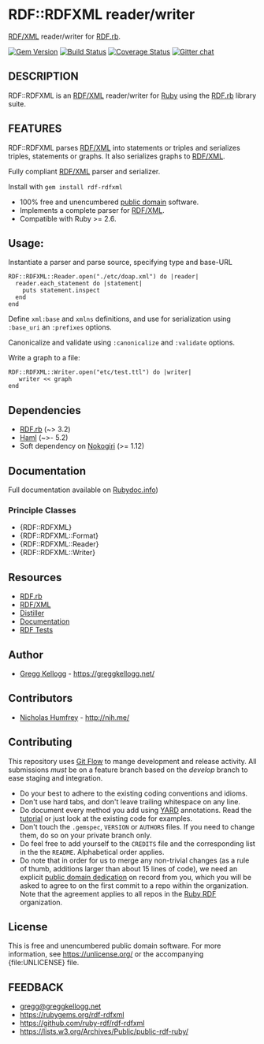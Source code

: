 # RDF::RDFXML reader/writer 

[RDF/XML][] reader/writer for [RDF.rb][].

[![Gem Version](https://badge.fury.io/rb/rdf-rdfxml.svg)](https://badge.fury.io/rb/rdf-rdfxml)
[![Build Status](https://github.com/ruby-rdf/rdf-rdfxml/workflows/CI/badge.svg?branch=develop)](https://github.com/ruby-rdf/rdf-rdfxml/actions?query=workflow%3ACI)
[![Coverage Status](https://coveralls.io/repos/ruby-rdf/rdf-rdfxml/badge.svg?branch=develop)](https://coveralls.io/github/ruby-rdf/rdf-rdfxml?branch=develop)
[![Gitter chat](https://badges.gitter.im/ruby-rdf/rdf.png)](https://gitter.im/ruby-rdf/rdf)

## DESCRIPTION

RDF::RDFXML is an [RDF/XML][RDF/XML] reader/writer for [Ruby][] using the [RDF.rb][RDF.rb] library suite.

## FEATURES
RDF::RDFXML parses [RDF/XML][] into statements or triples and serializes triples, statements or graphs. It also serializes graphs to [RDF/XML][].

Fully compliant [RDF/XML][] parser and serializer.

Install with `gem install rdf-rdfxml`

* 100% free and unencumbered [public domain](https://unlicense.org/) software.
* Implements a complete parser for [RDF/XML][].
* Compatible with Ruby >= 2.6.

## Usage:
Instantiate a parser and parse source, specifying type and base-URL

    RDF::RDFXML::Reader.open("./etc/doap.xml") do |reader|
      reader.each_statement do |statement|
        puts statement.inspect
      end
    end

Define `xml:base` and `xmlns` definitions, and use for serialization using `:base_uri` an `:prefixes` options.

Canonicalize and validate using `:canonicalize` and `:validate` options.

Write a graph to a file:

    RDF::RDFXML::Writer.open("etc/test.ttl") do |writer|
       writer << graph
    end

## Dependencies
* [RDF.rb](https://rubygems.org/gems/rdf) (~> 3.2)
* [Haml](https://rubygems.org/gems/haml) (~>- 5.2)
* Soft dependency on [Nokogiri](https://rubygems.org/gems/nokogiri) (>= 1.12)

## Documentation
Full documentation available on [Rubydoc.info][RDF/XML doc])

### Principle Classes
* {RDF::RDFXML}
* {RDF::RDFXML::Format}
* {RDF::RDFXML::Reader}
* {RDF::RDFXML::Writer}

## Resources
* [RDF.rb][RDF.rb]
* [RDF/XML][RDF/XML]
* [Distiller](http://rdf.greggkellogg.net)
* [Documentation][RDF/XML doc]
* [RDF Tests](https://www.w3.org/2000/10/rdf-tests/rdfcore/allTestCases.html)

## Author
* [Gregg Kellogg](https://github.com/gkellogg) - <https://greggkellogg.net/>

## Contributors
* [Nicholas Humfrey](https://github.com/njh) - <http://njh.me/>

## Contributing
This repository uses [Git Flow](https://github.com/nvie/gitflow) to mange development and release activity. All submissions _must_ be on a feature branch based on the _develop_ branch to ease staging and integration.

* Do your best to adhere to the existing coding conventions and idioms.
* Don't use hard tabs, and don't leave trailing whitespace on any line.
* Do document every method you add using [YARD][] annotations. Read the
  [tutorial][YARD-GS] or just look at the existing code for examples.
* Don't touch the `.gemspec`, `VERSION` or `AUTHORS` files. If you need to
  change them, do so on your private branch only.
* Do feel free to add yourself to the `CREDITS` file and the corresponding
  list in the the `README`. Alphabetical order applies.
* Do note that in order for us to merge any non-trivial changes (as a rule
  of thumb, additions larger than about 15 lines of code), we need an
  explicit [public domain dedication][PDD] on record from you,
  which you will be asked to agree to on the first commit to a repo within the organization.
  Note that the agreement applies to all repos in the [Ruby RDF](https://github.com/ruby-rdf/) organization.

## License

This is free and unencumbered public domain software. For more information,
see <https://unlicense.org/> or the accompanying {file:UNLICENSE} file.

## FEEDBACK

* gregg@greggkellogg.net
* <https://rubygems.org/rdf-rdfxml>
* <https://github.com/ruby-rdf/rdf-rdfxml>
* <https://lists.w3.org/Archives/Public/public-rdf-ruby/>

[Ruby]:         https://ruby-lang.org/
[RDF]:          https://www.w3.org/RDF/
[RDF.rb]:       https://rubygems.org/gems/rdf
[RDF/XML]:      http://www.w3.org/TR/rdf-syntax-grammar/ "RDF/XML Syntax Specification"
[YARD]:         https://yardoc.org/
[YARD-GS]:      https://rubydoc.info/docs/yard/file/docs/GettingStarted.md
[PDD]:              https://unlicense.org/#unlicensing-contributions
[RDF/XML doc]:  https://ruby-rdf.github.io/rdf-rdfxml/master/frames
[RDF-star]:         https://w3c.github.io/rdf-star/rdf-star-cg-spec.html
